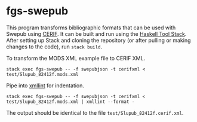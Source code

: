 # fgs-swepub

This program transforms bibliographic formats that can be used with Swepub using
[CERIF](https://github.com/EuroCRIS/CERIF-DataModel). It can be built and run
using the [Haskell Tool Stack](https://docs.haskellstack.org/en/stable/README/).
After setting up Stack and cloning the repository (or after pulling or making 
changes to the code), run `stack build`.


To transform the MODS XML example file to CERIF XML.

```
stack exec fgs-swepub -- -f swepubjson -t cerifxml < test/Slupub_82412f.mods.xml
```

Pipe into [xmllint](http://xmlsoft.org/) for indentation.

```
stack exec fgs-swepub -- -f swepubjson -t cerifxml < test/Slupub_82412f.mods.xml | xmllint --format -
```

The output should be identical to the file `test/Slupub_82412f.cerif.xml`.
